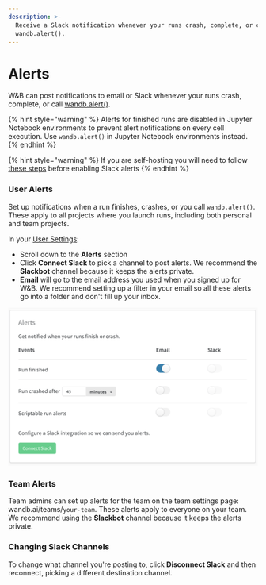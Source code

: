 ```yaml
---
description: >-
  Receive a Slack notification whenever your runs crash, complete, or call
  wandb.alert().
---
```


# Alerts

W\&B can post notifications to email or Slack whenever your runs crash, complete, or call [wandb.alert()](../../../guides/track/alert.md).

{% hint style="warning" %}
Alerts for finished runs are disabled in Jupyter Notebook environments to prevent alert notifications on every cell execution. Use `wandb.alert()` in Jupyter Notebook environments instead.
{% endhint %}

{% hint style="warning" %}
If you are self-hosting you will need to follow [these steps](../../../guides/self-hosted/configuration.md#slack) before enabling Slack alerts
{% endhint %}

### User Alerts

Set up notifications when a run finishes, crashes, or you call `wandb.alert()`. These apply to all projects where you launch runs, including both personal and team projects.

In your [User Settings](https://wandb.ai/settings):

* Scroll down to the **Alerts** section
* Click **Connect Slack** to pick a channel to post alerts. We recommend the **Slackbot** channel because it keeps the alerts private.
* **Email** will go to the email address you used when you signed up for W\&B. We recommend setting up a filter in your email so all these alerts go into a folder and don't fill up your inbox.

![](<../../../.gitbook/assets/demo - connect slack.png>)

### Team Alerts

Team admins can set up alerts for the team on the team settings page: wandb.ai/teams/`your-team`. These alerts apply to everyone on your team. We recommend using the **Slackbot** channel because it keeps the alerts private.

### Changing Slack Channels

To change what channel you're posting to, click **Disconnect Slack** and then reconnect, picking a different destination channel.
